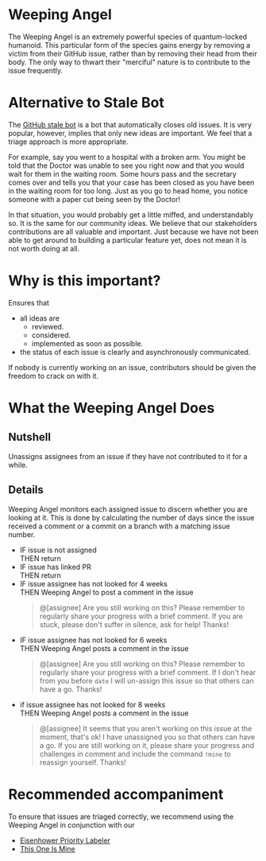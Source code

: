 # Weeping Angel

The Weeping Angel is an extremely powerful species of quantum-locked humanoid. This particular form of the species gains energy by removing a victim from their GitHub issue, rather than by removing their head from their body. The only way to thwart their "merciful" nature is to contribute to the issue frequently.

# Alternative to Stale Bot

The [GitHub stale bot](https://github.com/marketplace/stale) is a bot that automatically closes old issues. It is very popular, however, implies that only new ideas are important. We feel that a triage approach is more appropriate.

For example, say you went to a hospital with a broken arm. You might be told that the Doctor was unable to see you right now and that you would wait for them in the waiting room. Some hours pass and the secretary comes over and tells you that your case has been closed as you have been in the waiting room for too long. Just as you go to head home, you notice someone with a paper cut being seen by the Doctor!

In that situation, you would probably get a little miffed, and understandably so. It is the same for our community ideas. We believe that our stakeholders contributions are all valuable and important. Just because we have not been able to get around to building a particular feature yet, does not mean it is not worth doing at all.

# Why is this important?
Ensures that
- all ideas are
    - reviewed.
    - considered.
    - implemented as soon as possible.
- the status of each issue is clearly and asynchronously communicated.

If nobody is currently working on an issue, contributors should be given the freedom to crack on with it.

# What the Weeping Angel Does
## Nutshell

Unassigns assignees from an issue if they have not contributed to it for a while.

## Details

Weeping Angel monitors each assigned issue to discern whether you are looking at it. This is done by calculating the number of days since the issue received a comment or a commit on a branch with a matching issue number.

- IF issue is not assigned
    <br /> THEN return
- IF issue has linked PR
    <br /> THEN return
- IF issue assignee has not looked for 4 weeks 
  <br />THEN Weeping Angel to post a comment in the issue
  > @[assignee] Are you still working on this? Please remember to regularly share your progress with a brief comment. If you are stuck, please don't suffer in silence, ask for help! Thanks!
- IF issue assignee has not looked for 6 weeks
  <br />THEN Weeping Angel posts a comment in the issue
  > @[assignee] Are you still working on this? Please remember to regularly share your progress with a brief comment. If I don't hear from you before `date` I will un-assign this issue so that others can have a go. Thanks!
- if issue assignee has not looked for 8 weeks
  <br />THEN Weeping Angel posts a comment in the issue
  > @[assignee] It seems that you aren't working on this issue at the moment, that's ok! I have unassigned you so that others can have a go. If you are still working on it, please share your progress and challenges in comment and include the command `!mine` to reassign yourself. Thanks!
 


# Recommended accompaniment

To ensure that issues are triaged correctly, we recommend using the Weeping Angel in conjunction with our
- [Eisenhower Priority Labeler](https://github.com/GeekZoneHQ/eisenhower)
- [This One Is Mine](https://github.com/GeekZoneHQ/thisoneismine)